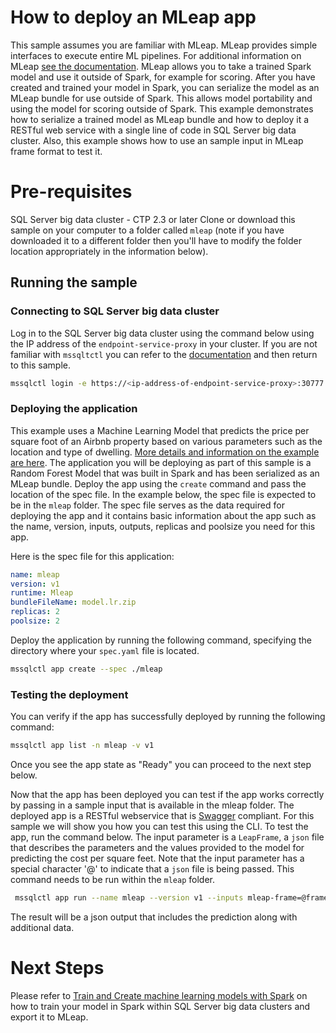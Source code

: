 
# How to deploy an MLeap app

This sample assumes you are familiar with MLeap. MLeap provides simple interfaces to execute entire ML pipelines. For additional information on MLeap [see the documentation](http://mleap-docs.combust.ml/). MLeap allows you to take a trained Spark model and use it outside of Spark, for example for scoring. After you have created and trained your model in Spark, you can serialize the model as an MLeap bundle for use outside of Spark. This allows model portability and using the model for scoring outside of Spark. This example demonstrates how to serialize a trained model as MLeap bundle and how to deploy it a RESTful web service with a single line of code in SQL Server big data cluster. Also, this example shows how to use an sample input in MLeap frame format to test it.

# Pre-requisites
SQL Server big data cluster - CTP 2.3 or later
Clone or download this sample on your computer to a folder called `mleap` (note if you have downloaded it to a different folder then you'll have to modify the folder location appropriately in the information below).

## Running the sample

### Connecting to SQL Server big data cluster
Log in to the SQL Server big data cluster using the command below using the IP address of the `endpoint-service-proxy` in your cluster. If you are not familiar with `mssqltctl` you can refer to the [documentation](https://docs.microsoft.com/en-us/sql/big-data-cluster/big-data-cluster-create-apps?view=sqlallproducts-allversions) and then return to this sample.

```bash
mssqlctl login -e https://<ip-address-of-endpoint-service-proxy>:30777 -u <user-name> -p <password>
```

### Deploying the application
This example uses a Machine Learning Model that predicts the price per square foot of an Airbnb property based on various parameters such as the location and type of dwelling. [More details and information on the example are here](http://mleap-docs.combust.ml/mleap-serving/#load-model). The application you will be deploying as part of this sample is a Random Forest Model that was built in Spark and has been serialized as an MLeap bundle. 
Deploy the app using the `create` command and pass the location of the spec file. In the example below, the spec file is expected to be in the `mleap` folder. The spec file serves as the data required for deploying the app and it contains basic information about the app such as the name, version, inputs, outputs, replicas and poolsize you need for this app.

Here is the spec file for this application:

```yaml
name: mleap
version: v1
runtime: Mleap
bundleFileName: model.lr.zip
replicas: 2
poolsize: 2
```

Deploy the application by running the following command, specifying the directory where your `spec.yaml` file is located.
```bash
mssqlctl app create --spec ./mleap
```
### Testing the deployment
You can verify if the app has successfully deployed by running the following command:

```bash
mssqlctl app list -n mleap -v v1
```
Once you see the app state as "Ready" you can proceed to the next step below.

Now that the app has been deployed you can test if the app works correctly by passing in a sample input that is available in the mleap folder. The deployed app is a RESTful webservice that is [Swagger](swagger.io) compliant. For this sample we will show you how you can test this using the CLI.
To test the app, run the command below. The input parameter is a `LeapFrame`, a `json` file that describes the parameters and the values provided to the model for predicting the cost per square feet. Note that the input parameter has a special character '@' to indicate that a `json` file is being passed. This command needs to be run within the `mleap` folder. 

```bash
 mssqlctl app run --name mleap --version v1 --inputs mleap-frame=@frame.json
```

The result will be a json output that includes the prediction along with additional data.

# Next Steps
Please refer to [Train and Create machine learning models with Spark](https://docs.microsoft.com/en-us/sql/big-data-cluster/train-and-create-machinelearning-models-with-spark?view=sqlallproducts-allversions) on how to train your model in Spark within SQL Server big data clusters and export it to MLeap.